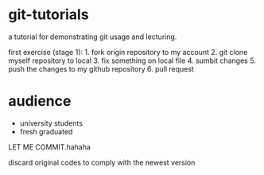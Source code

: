 # __git-tutorials__


a tutorial for demonstrating git usage and lecturing.


first exercise (stage 1):
    1. fork origin repository to my account
    2. git clone myself repository to local
    3. fix something on local file
    4. sumbit changes
    5. push the changes to my github repository
    6. pull request

# audience

* university students
* fresh graduated 

LET ME COMMIT.hahaha


discard original codes to comply with the newest version


